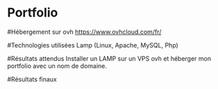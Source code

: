 # Portfolio

#Hébergement sur ovh
https://www.ovhcloud.com/fr/

#Technologies utilisées
Lamp (Linux, Apache, MySQL, Php)

#Résultats attendus
Installer un LAMP sur un VPS ovh et héberger mon portfolio avec un nom de domaine.

#Résultats finaux
